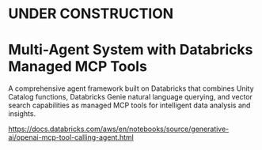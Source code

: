 # UNDER CONSTRUCTION

# Multi-Agent System with Databricks Managed MCP Tools

A comprehensive agent framework built on Databricks that combines Unity Catalog functions, Databricks Genie natural language querying, and vector search capabilities as managed MCP tools for intelligent data analysis and insights.

https://docs.databricks.com/aws/en/notebooks/source/generative-ai/openai-mcp-tool-calling-agent.html
